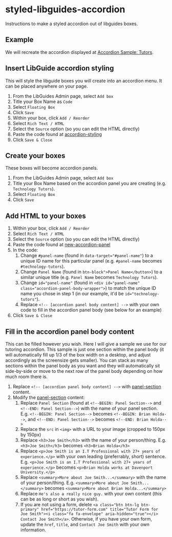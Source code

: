 # styled-libguides-accordion
Instructions to make a styled accordion out of libguides boxes.

## Example
We will recreate the accordion displayed at [Accordion Sample: Tutors](https://davenport.libguides.com/accordion).

## Insert LibGuide accordion styling
This will style the libguide boxes you will create into an accordion menu. It can be placed anywhere on your page.

1. From the LibGuides Admin page, select `Add box`
2. Title your Box Name as `Code`
3. Select `Floating Box`
4. Click `Save`
5. Within your box, click `Add / Reorder`
6. Select `Rich Text / HTML`
7. Select the `Source` option (so you can edit the HTML directly)
8. Paste the code found at [accordion-styling](https://github.com/brianholda/styled-libguides-accordion/blob/main/accordion-styling)
9. Click `Save & Close`

## Create your boxes
These boxes will become accordion panels.

1. From the LibGuides Admin page, select `Add box`
2. Title your Box Name based on the accordion panel you are creating (e.g. `Technology Tutors`).
3. Select `Floating Box`
4. Click `Save`

## Add HTML to your boxes
1. Within your box, click `Add / Reorder`
2. Select `Rich Text / HTML`
3. Select the `Source` option (so you can edit the HTML directly)
4. Paste the code found at [new-accordion-panel](https://github.com/brianholda/styled-libguides-accordion/blob/main/new-accordion-panel)
5. In the code:
    1. Change `#panel-name` (found in `data-target="#panel-name"`) to a unique ID name for this particular panel (e.g. `#panel-name` becomes `#technology-tutors`).
    2. Change `Panel Name` (found in `btn-block">Panel Name</button>`) to a similar unique title (e.g. `Panel Name` becomes `Technology Tutors`).
    3. Change `id="panel-name"` (found in `<div id="panel-name" class="accordion-panel-body-wrapper">`) to match the unique ID name you chose in step 1 (in our example, it'd be `id="technology-tutors"`).
    4. Replace `<!-- [accordion panel body content] -->` with your own code to fill in the accordion panel body (see below for an example)
6. Click `Save & Close`

## Fill in the accordion panel body content
This can be filled however you wish. Here I will give a sample we use for our tutoring accordion. This sample is just one section within the panel body (it will automatically fill up 1/3 of the box width on a desktop, and adjust accordingly as the screensize gets smaller). You can stack as many sections within the panel body as you want and they will automatically sit side-by-side or move to the next row of the panel body depending on how much room there is.

1. Replace `<!-- [accordion panel body content] -->` with [panel-section](https://github.com/brianholda/styled-libguides-accordion/blob/main/panel-section) content.
2. Modify the [panel-section](https://github.com/brianholda/styled-libguides-accordion/blob/main/panel-section) content:
    1. Replace `Panel Section` (found at `<!--BEGIN: Panel Section-->` and `<!--END: Panel Section-->`) with the name of your panel section. E.g. `<!--BEGIN: Panel Section-->` becomes `<!--BEGIN: Brian Holda-->`, and `<!--END: Panel Section-->` becomes `<!--END: Brian Holda-->`
    2. Replace the `src` in `<img>` with a URL to your image (cropped to 150px by 150px)
    3. Replace `<h3>Joe Smith</h3>` with the name of your person/thing. E.g. `<h3>Joe Smith</h3>` becomes `<h3>Brian Holda</h3>`
    4. Replace `<p>Joe Smith is an I.T Professional with 27+ years of experience.</p>` with your own leading (preferrably, short) sentence. E.g. `<p>Joe Smith is an I.T Professional with 27+ years of experience.</p>` becomes `<p>Brian Holda works at Davenport University.</p>`
    5. Replace `<summary>More about Joe Smith...</summary>` with the name of your person/thing. E.g. `<summary>More about Joe Smith...</summary>` becomes `<summary>More about Brian Holda...</summary>`
    6. Replace `He's also a really nice guy.` with your own content (this can be as long or short as you wish).
    7. If you are not using a form, delete `<a class="btn btn-lg btn-primary" href="https://tutor-form.com" title="Tutor Form for Joe Smith"><i class="fa fa-envelope" aria-hidden="true"></i> Contact Joe Smith</a>`. Otherwise, if you have your own form, update the `href`, `title`, and `Contact Joe Smith` with your own information.
